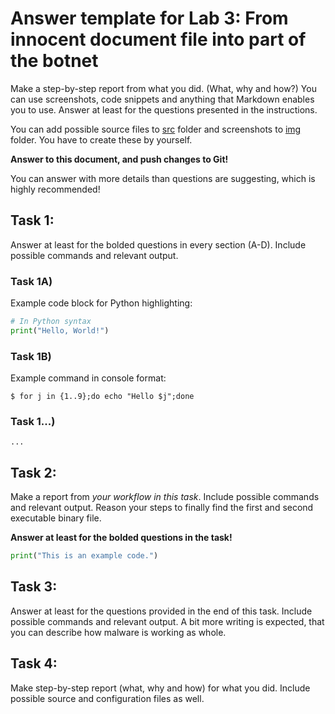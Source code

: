 # Answer template for Lab 3: From innocent document file into part of the botnet


Make a step-by-step report from what you did. (What, why and how?)
You can use screenshots, code snippets and anything that Markdown enables you to use.
Answer at least for the questions presented in the instructions.

You can add possible source files to [src](src) folder and screenshots to [img](img) folder.
You have to create these by yourself.


**Answer to this document, and push changes to Git!**

You can answer with more details than questions are suggesting, which is highly recommended!

## Task 1: 

Answer at least for the bolded questions in every section (A-D).
Include possible commands and relevant output.


### Task 1A)

Example code block for Python highlighting:

```python
# In Python syntax
print("Hello, World!")
```

### Task 1B)

Example command in console format:
```console
$ for j in {1..9};do echo "Hello $j";done
```

### Task 1...)

```
...
```

## Task 2:

Make a report from *your workflow in this task*. Include possible commands and relevant output. Reason your steps to finally find the first and second executable binary file.

**Answer at least for the bolded questions in the task!**

```python
print("This is an example code.")
```


## Task 3:

Answer at least for the questions provided in the end of this task.
Include possible commands and relevant output. 
A bit more writing is expected, that you can describe how malware is working as whole.

## Task 4:

Make step-by-step report (what, why and how) for what you did. Include possible source and configuration files as well.